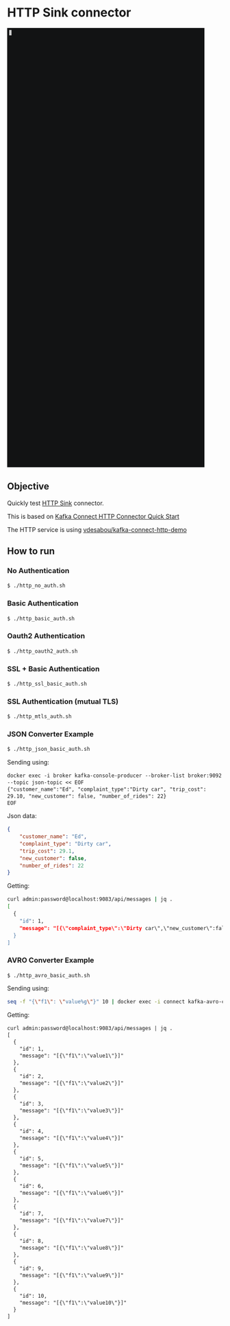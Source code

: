 # HTTP Sink connector

![asciinema](https://github.com/vdesabou/gifs/blob/master/connect/connect-http-sink/asciinema.gif?raw=true)

## Objective

Quickly test [HTTP Sink](https://docs.confluent.io/current/connect/kafka-connect-http/index.html#kconnect-long-http-sink-connector) connector.

This is based on [Kafka Connect HTTP Connector Quick Start](https://docs.confluent.io/current/connect/kafka-connect-http/index.html#kconnect-long-http-connector-quick-start)

The HTTP service is using [vdesabou/kafka-connect-http-demo](https://github.com/vdesabou/kafka-connect-http-demo)

## How to run


### No Authentication

```bash
$ ./http_no_auth.sh
```

### Basic Authentication

```bash
$ ./http_basic_auth.sh
```

### Oauth2 Authentication

```bash
$ ./http_oauth2_auth.sh
```

### SSL + Basic Authentication

```bash
$ ./http_ssl_basic_auth.sh
```
### SSL Authentication (mutual TLS)

```bash
$ ./http_mtls_auth.sh
```

### JSON Converter Example

```bash
$ ./http_json_basic_auth.sh
```

Sending using:

```
docker exec -i broker kafka-console-producer --broker-list broker:9092 --topic json-topic << EOF
{"customer_name":"Ed", "complaint_type":"Dirty car", "trip_cost": 29.10, "new_customer": false, "number_of_rides": 22}
EOF
```

Json data:

```json
{
    "customer_name": "Ed",
    "complaint_type": "Dirty car",
    "trip_cost": 29.1,
    "new_customer": false,
    "number_of_rides": 22
}
```

Getting:

```bash
curl admin:password@localhost:9083/api/messages | jq .
[
  {
    "id": 1,
    "message": "[{\"complaint_type\":\"Dirty car\",\"new_customer\":false,\"trip_cost\":29.1,\"customer_name\":\"Ed\",\"number_of_rides\":22}]"
  }
]
```
### AVRO Converter Example

```
$ ./http_avro_basic_auth.sh
```

Sending using:

```bash
seq -f "{\"f1\": \"value%g\"}" 10 | docker exec -i connect kafka-avro-console-producer --broker-list broker:9092 --property schema.registry.url=http://schema-registry:8081 --topic avro-topic --property value.schema='{"type":"record","name":"myrecord","fields":[{"name":"f1","type":"string"}]}'
```

Getting:

```
curl admin:password@localhost:9083/api/messages | jq .
[
  {
    "id": 1,
    "message": "[{\"f1\":\"value1\"}]"
  },
  {
    "id": 2,
    "message": "[{\"f1\":\"value2\"}]"
  },
  {
    "id": 3,
    "message": "[{\"f1\":\"value3\"}]"
  },
  {
    "id": 4,
    "message": "[{\"f1\":\"value4\"}]"
  },
  {
    "id": 5,
    "message": "[{\"f1\":\"value5\"}]"
  },
  {
    "id": 6,
    "message": "[{\"f1\":\"value6\"}]"
  },
  {
    "id": 7,
    "message": "[{\"f1\":\"value7\"}]"
  },
  {
    "id": 8,
    "message": "[{\"f1\":\"value8\"}]"
  },
  {
    "id": 9,
    "message": "[{\"f1\":\"value9\"}]"
  },
  {
    "id": 10,
    "message": "[{\"f1\":\"value10\"}]"
  }
]
```
